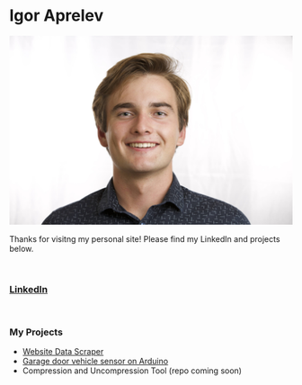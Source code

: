 # Igor Aprelev
![headshot](4V9A8216.jpg)


Thanks for visitng my personal site! Please find my LinkedIn and projects below.

<br>

### [LinkedIn](https://www.linkedin.com/in/igor-aprelev/)

<br>

### My Projects
- [Website Data Scraper](https://github.com/hashreds/Website-Data-Scraper)
- [Garage door vehicle sensor on Arduino](https://github.com/hashreds/ArduinoGarageSensor)
- Compression and Uncompression Tool (repo coming soon)
